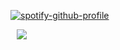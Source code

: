 [![spotify-github-profile](https://spotify-github-profile.kittinanx.com/api/view?uid=6ee6c3uiykzyf00n8qqgt3t8m&cover_image=true&theme=natemoo-re&show_offline=true&background_color=110f0b&interchange=true&bar_color=b19e74&bar_color_cover=false)](https://github.com/kittinan/spotify-github-profile)

⠀![](https://komarev.com/ghpvc/?username=beaverhollow&label=^__^&style=flat-square&color=201718&base=6593)
